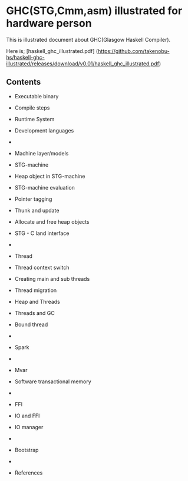 GHC(STG,Cmm,asm) illustrated for hardware person
================================================

This is illustrated document about GHC(Glasgow Haskell Compiler).

Here is; [haskell_ghc_illustrated.pdf]
(https://github.com/takenobu-hs/haskell-ghc-illustrated/releases/download/v0.01/haskell_ghc_illustrated.pdf)


Contents
--------

- Executable binary
- Compile steps
- Runtime System
- Development languages

-
- Machine layer/models
- STG-machine
- Heap object in STG-machine
- STG-machine evaluation
- Pointer tagging
- Thunk and update
- Allocate and free heap objects
- STG - C land interface

-
- Thread
- Thread context switch
- Creating main and sub threads
- Thread migration
- Heap and Threads
- Threads and GC
- Bound thread

-
- Spark

-
- Mvar
- Software transactional memory

-
- FFI
- IO and FFI
- IO manager

-
- Bootstrap
 
-
- References




